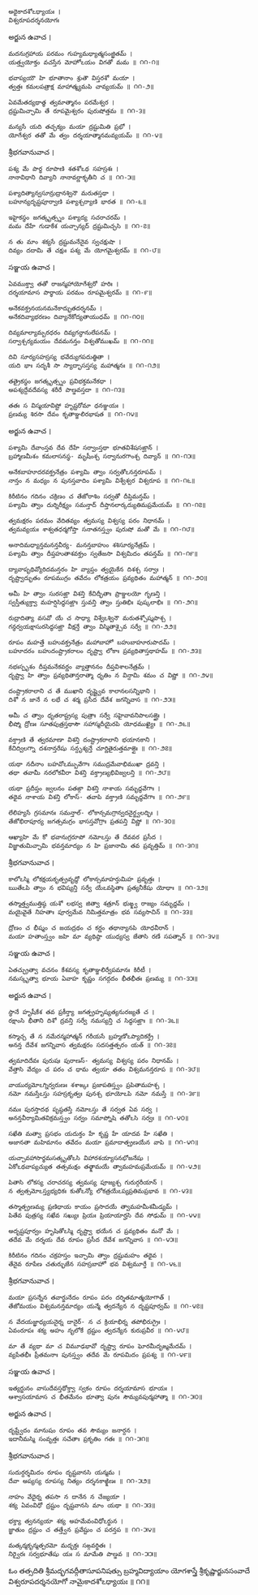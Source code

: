 	అథైకాదశోఽధ్యాయః ।
	విశ్వరూపదర్శనయోగః

అర్జున ఉవాచ ।

	మదనుగ్రహాయ పరమం గుహ్యమధ్యాత్మసంజ్ఞితమ్ ।
	యత్త్వయోక్తం వచస్తేన మోహోఽయం విగతో మమ ॥ ౧౧-౧॥

	భవాప్యయౌ హి భూతానాం శ్రుతౌ విస్తరశో మయా ।
	త్వత్తః కమలపత్రాక్ష మాహాత్మ్యమపి చావ్యయమ్ ॥ ౧౧-౨॥

	ఏవమేతద్యథాత్థ త్వమాత్మానం పరమేశ్వర ।
	ద్రష్టుమిచ్ఛామి తే రూపమైశ్వరం పురుషోత్తమ ॥ ౧౧-౩॥

	మన్యసే యది తచ్ఛక్యం మయా ద్రష్టుమితి ప్రభో ।
	యోగేశ్వర తతో మే త్వం దర్శయాత్మానమవ్యయమ్ ॥ ౧౧-౪॥

శ్రీభగవానువాచ ।

	పశ్య మే పార్థ రూపాణి శతశోఽథ సహస్రశః ।
	నానావిధాని దివ్యాని నానావర్ణాకృతీని చ ॥ ౧౧-౫॥

	పశ్యాదిత్యాన్వసూన్రుద్రానశ్వినౌ మరుతస్తథా ।
	బహూన్యదృష్టపూర్వాణి పశ్యాశ్చర్యాణి భారత ॥ ౧౧-౬॥

	ఇహైకస్థం జగత్కృత్స్నం పశ్యాద్య సచరాచరమ్ ।
	మమ దేహే గుడాకేశ యచ్చాన్యద్ ద్రష్టుమిచ్ఛసి ॥ ౧౧-౭॥

	న తు మాం శక్యసే ద్రష్టుమనేనైవ స్వచక్షుషా ।
	దివ్యం దదామి తే చక్షుః పశ్య మే యోగమైశ్వరమ్ ॥ ౧౧-౮॥

సఞ్జయ ఉవాచ ।

	ఏవముక్త్వా తతో రాజన్మహాయోగేశ్వరో హరిః ।
	దర్శయామాస పార్థాయ పరమం రూపమైశ్వరమ్ ॥ ౧౧-౯॥

	అనేకవక్త్రనయనమనేకాద్భుతదర్శనమ్ ।
	అనేకదివ్యాభరణం దివ్యానేకోద్యతాయుధమ్ ॥ ౧౧-౧౦॥

	దివ్యమాల్యామ్బరధరం దివ్యగన్ధానులేపనమ్ ।
	సర్వాశ్చర్యమయం దేవమనన్తం విశ్వతోముఖమ్ ॥ ౧౧-౧౧॥

	దివి సూర్యసహస్రస్య భవేద్యుగపదుత్థితా ।
	యది భాః సదృశీ సా స్యాద్భాసస్తస్య మహాత్మనః ॥ ౧౧-౧౨॥

	తత్రైకస్థం జగత్కృత్స్నం ప్రవిభక్తమనేకధా ।
	అపశ్యద్దేవదేవస్య శరీరే పాణ్డవస్తదా ॥ ౧౧-౧౩॥

	తతః స విస్మయావిష్టో హృష్టరోమా ధనఞ్జయః ।
	ప్రణమ్య శిరసా దేవం కృతాఞ్జలిరభాషత ॥ ౧౧-౧౪॥

అర్జున ఉవాచ ।

	పశ్యామి దేవాంస్తవ దేవ దేహే సర్వాంస్తథా భూతవిశేషసఙ్ఘాన్ ।
	బ్రహ్మాణమీశం కమలాసనస్థ- మృషీంశ్చ సర్వానురగాంశ్చ దివ్యాన్ ॥ ౧౧-౧౫॥

	అనేకబాహూదరవక్త్రనేత్రం పశ్యామి త్వాం సర్వతోఽనన్తరూపమ్ ।
	నాన్తం న మధ్యం న పునస్తవాదిం పశ్యామి విశ్వేశ్వర విశ్వరూప ॥ ౧౧-౧౬॥

	కిరీటినం గదినం చక్రిణం చ తేజోరాశిం సర్వతో దీప్తిమన్తమ్ ।
	పశ్యామి త్వాం దుర్నిరీక్ష్యం సమన్తాద్ దీప్తానలార్కద్యుతిమప్రమేయమ్ ॥ ౧౧-౧౭॥

	త్వమక్షరం పరమం వేదితవ్యం త్వమస్య విశ్వస్య పరం నిధానమ్ ।
	త్వమవ్యయః శాశ్వతధర్మగోప్తా సనాతనస్త్వం పురుషో మతో మే ॥ ౧౧-౧౮॥

	అనాదిమధ్యాన్తమనన్తవీర్య- మనన్తబాహుం శశిసూర్యనేత్రమ్ ।
	పశ్యామి త్వాం దీప్తహుతాశవక్త్రం స్వతేజసా విశ్వమిదం తపన్తమ్ ॥ ౧౧-౧౯॥

	ద్యావాపృథివ్యోరిదమన్తరం హి వ్యాప్తం త్వయైకేన దిశశ్చ సర్వాః ।
	దృష్ట్వాద్భుతం రూపముగ్రం తవేదం లోకత్రయం ప్రవ్యథితం మహాత్మన్ ॥ ౧౧-౨౦॥

	అమీ హి త్వాం సురసఙ్ఘా విశన్తి కేచిద్భీతాః ప్రాఞ్జలయో గృణన్తి ।
	స్వస్తీత్యుక్త్వా మహర్షిసిద్ధసఙ్ఘాః స్తువన్తి త్వాం స్తుతిభిః పుష్కలాభిః ॥ ౧౧-౨౧॥

	రుద్రాదిత్యా వసవో యే చ సాధ్యా విశ్వేఽశ్వినౌ మరుతశ్చోష్మపాశ్చ ।
	గన్ధర్వయక్షాసురసిద్ధసఙ్ఘా వీక్షన్తే త్వాం విస్మితాశ్చైవ సర్వే ॥ ౧౧-౨౨॥

	రూపం మహత్తే బహువక్త్రనేత్రం మహాబాహో బహుబాహూరుపాదమ్ ।
	బహూదరం బహుదంష్ట్రాకరాలం దృష్ట్వా లోకాః ప్రవ్యథితాస్తథాహమ్ ॥ ౧౧-౨౩॥

	నభఃస్పృశం దీప్తమనేకవర్ణం వ్యాత్తాననం దీప్తవిశాలనేత్రమ్ ।
	దృష్ట్వా హి త్వాం ప్రవ్యథితాన్తరాత్మా ధృతిం న విన్దామి శమం చ విష్ణో ॥ ౧౧-౨౪॥

	దంష్ట్రాకరాలాని చ తే ముఖాని దృష్ట్వైవ కాలానలసన్నిభాని ।
	దిశో న జానే న లభే చ శర్మ ప్రసీద దేవేశ జగన్నివాస ॥ ౧౧-౨౫॥

	అమీ చ త్వాం ధృతరాష్ట్రస్య పుత్రాః సర్వే సహైవావనిపాలసఙ్ఘైః ।
	భీష్మో ద్రోణః సూతపుత్రస్తథాసౌ సహాస్మదీయైరపి యోధముఖ్యైః ॥ ౧౧-౨౬॥

	వక్త్రాణి తే త్వరమాణా విశన్తి దంష్ట్రాకరాలాని భయానకాని ।
	కేచిద్విలగ్నా దశనాన్తరేషు సన్దృశ్యన్తే చూర్ణితైరుత్తమాఙ్గైః ॥ ౧౧-౨౭॥

	యథా నదీనాం బహవోఽమ్బువేగాః సముద్రమేవాభిముఖా ద్రవన్తి ।
	తథా తవామీ నరలోకవీరా విశన్తి వక్త్రాణ్యభివిజ్వలన్తి ॥ ౧౧-౨౮॥

	యథా ప్రదీప్తం జ్వలనం పతఙ్గా విశన్తి నాశాయ సమృద్ధవేగాః ।
	తథైవ నాశాయ విశన్తి లోకాస్- తవాపి వక్త్రాణి సమృద్ధవేగాః ॥ ౧౧-౨౯॥

	లేలిహ్యసే గ్రసమానః సమన్తాల్- లోకాన్సమగ్రాన్వదనైర్జ్వలద్భిః ।
	తేజోభిరాపూర్య జగత్సమగ్రం భాసస్తవోగ్రాః ప్రతపన్తి విష్ణో ॥ ౧౧-౩౦॥

	ఆఖ్యాహి మే కో భవానుగ్రరూపో నమోఽస్తు తే దేవవర ప్రసీద ।
	విజ్ఞాతుమిచ్ఛామి భవన్తమాద్యం న హి ప్రజానామి తవ ప్రవృత్తిమ్ ॥ ౧౧-౩౧॥

శ్రీభగవానువాచ ।

	కాలోఽస్మి లోకక్షయకృత్ప్రవృద్ధో లోకాన్సమాహర్తుమిహ ప్రవృత్తః ।
	ఋతేఽపి త్వాం న భవిష్యన్తి సర్వే యేఽవస్థితాః ప్రత్యనీకేషు యోధాః ॥ ౧౧-౩౨॥

	తస్మాత్త్వముత్తిష్ఠ యశో లభస్వ జిత్వా శత్రూన్ భుఙ్క్ష్వ రాజ్యం సమృద్ధమ్ ।
	మయైవైతే నిహతాః పూర్వమేవ నిమిత్తమాత్రం భవ సవ్యసాచిన్ ॥ ౧౧-౩౩॥

	ద్రోణం చ భీష్మం చ జయద్రథం చ కర్ణం తథాన్యానపి యోధవీరాన్ ।
	మయా హతాంస్త్వం జహి మా వ్యథిష్ఠా యుధ్యస్వ జేతాసి రణే సపత్నాన్ ॥ ౧౧-౩౪॥

సఞ్జయ ఉవాచ ।

	ఏతచ్ఛ్రుత్వా వచనం కేశవస్య కృతాఞ్జలిర్వేపమానః కిరీటీ ।
	నమస్కృత్వా భూయ ఏవాహ కృష్ణం సగద్గదం భీతభీతః ప్రణమ్య ॥ ౧౧-౩౫॥


అర్జున ఉవాచ ।

	స్థానే హృషీకేశ తవ ప్రకీర్త్యా జగత్ప్రహృష్యత్యనురజ్యతే చ ।
	రక్షాంసి భీతాని దిశో ద్రవన్తి సర్వే నమస్యన్తి చ సిద్ధసఙ్ఘాః ॥ ౧౧-౩౬॥

	కస్మాచ్చ తే న నమేరన్మహాత్మన్ గరీయసే బ్రహ్మణోఽప్యాదికర్త్రే ।
	అనన్త దేవేశ జగన్నివాస త్వమక్షరం సదసత్తత్పరం యత్ ॥ ౧౧-౩౭॥

	త్వమాదిదేవః పురుషః పురాణస్- త్వమస్య విశ్వస్య పరం నిధానమ్ ।
	వేత్తాసి వేద్యం చ పరం చ ధామ త్వయా తతం విశ్వమనన్తరూప ॥ ౧౧-౩౮॥

	వాయుర్యమోఽగ్నిర్వరుణః శశాఙ్కః ప్రజాపతిస్త్వం ప్రపితామహశ్చ ।
	నమో నమస్తేఽస్తు సహస్రకృత్వః పునశ్చ భూయోఽపి నమో నమస్తే ॥ ౧౧-౩౯॥

	నమః పురస్తాదథ పృష్ఠతస్తే నమోఽస్తు తే సర్వత ఏవ సర్వ ।
	అనన్తవీర్యామితవిక్రమస్త్వం సర్వం సమాప్నోషి తతోఽసి సర్వః ॥ ౧౧-౪౦॥

	సఖేతి మత్వా ప్రసభం యదుక్తం హే కృష్ణ హే యాదవ హే సఖేతి ।
	అజానతా మహిమానం తవేదం మయా ప్రమాదాత్ప్రణయేన వాపి ॥ ౧౧-౪౧॥

	యచ్చావహాసార్థమసత్కృతోఽసి విహారశయ్యాసనభోజనేషు ।
	ఏకోఽథవాప్యచ్యుత తత్సమక్షం తత్క్షామయే త్వామహమప్రమేయమ్ ॥ ౧౧-౪౨॥

	పితాసి లోకస్య చరాచరస్య త్వమస్య పూజ్యశ్చ గురుర్గరీయాన్ ।
	న త్వత్సమోఽస్త్యభ్యధికః కుతోఽన్యో లోకత్రయేఽప్యప్రతిమప్రభావ ॥ ౧౧-౪౩॥

	తస్మాత్ప్రణమ్య ప్రణిధాయ కాయం ప్రసాదయే త్వామహమీశమీడ్యమ్ ।
	పితేవ పుత్రస్య సఖేవ సఖ్యుః ప్రియః ప్రియాయార్హసి దేవ సోఢుమ్ ॥ ౧౧-౪౪॥

	అదృష్టపూర్వం హృషితోఽస్మి దృష్ట్వా భయేన చ ప్రవ్యథితం మనో మే ।
	తదేవ మే దర్శయ దేవ రూపం ప్రసీద దేవేశ జగన్నివాస ॥ ౧౧-౪౫॥

	కిరీటినం గదినం చక్రహస్తం ఇచ్ఛామి త్వాం ద్రష్టుమహం తథైవ ।
	తేనైవ రూపేణ చతుర్భుజేన సహస్రబాహో భవ విశ్వమూర్తే ॥ ౧౧-౪౬॥

శ్రీభగవానువాచ ।

	మయా ప్రసన్నేన తవార్జునేదం రూపం పరం దర్శితమాత్మయోగాత్ ।
	తేజోమయం విశ్వమనన్తమాద్యం యన్మే త్వదన్యేన న దృష్టపూర్వమ్ ॥ ౧౧-౪౭॥

	న వేదయజ్ఞాధ్యయనైర్న దానైర్- న చ క్రియాభిర్న తపోభిరుగ్రైః ।
	ఏవంరూపః శక్య అహం నృలోకే ద్రష్టుం త్వదన్యేన కురుప్రవీర ॥ ౧౧-౪౮॥

	మా తే వ్యథా మా చ విమూఢభావో దృష్ట్వా రూపం ఘోరమీదృఙ్మమేదమ్ ।
	వ్యపేతభీః ప్రీతమనాః పునస్త్వం తదేవ మే రూపమిదం ప్రపశ్య ॥ ౧౧-౪౯॥

సఞ్జయ ఉవాచ ।

	ఇత్యర్జునం వాసుదేవస్తథోక్త్వా స్వకం రూపం దర్శయామాస భూయః ।
	ఆశ్వాసయామాస చ భీతమేనం భూత్వా పునః సౌమ్యవపుర్మహాత్మా ॥ ౧౧-౫౦॥

అర్జున ఉవాచ ।

	దృష్ట్వేదం మానుషం రూపం తవ సౌమ్యం జనార్దన ।
	ఇదానీమస్మి సంవృత్తః సచేతాః ప్రకృతిం గతః ॥ ౧౧-౫౧॥

శ్రీభగవానువాచ ।

	సుదుర్దర్శమిదం రూపం దృష్టవానసి యన్మమ ।
	దేవా అప్యస్య రూపస్య నిత్యం దర్శనకాఙ్క్షిణః ॥ ౧౧-౫౨॥

	నాహం వేదైర్న తపసా న దానేన న చేజ్యయా ।
	శక్య ఏవంవిధో ద్రష్టుం దృష్టవానసి మాం యథా ॥ ౧౧-౫౩॥

	భక్త్యా త్వనన్యయా శక్య అహమేవంవిధోఽర్జున ।
	జ్ఞాతుం ద్రష్టుం చ తత్త్వేన ప్రవేష్టుం చ పరన్తప ॥ ౧౧-౫౪॥

	మత్కర్మకృన్మత్పరమో మద్భక్తః సఙ్గవర్జితః ।
	నిర్వైరః సర్వభూతేషు యః స మామేతి పాణ్డవ ॥ ౧౧-౫౫॥


ఓం తత్సదితి శ్రీమద్భగవద్గీతాసూపనిషత్సు
బ్రహ్మవిద్యాయాం యోగశాస్త్రే శ్రీకృష్ణార్జునసంవాదే
విశ్వరూపదర్శనయోగో నామైకాదశోఽధ్యాయః ॥ ౧౧॥